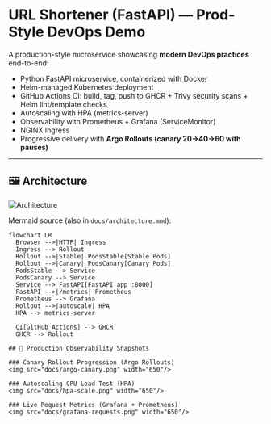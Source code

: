 # URL Shortener (FastAPI) — Prod-Style DevOps Demo

A production-style microservice showcasing **modern DevOps practices** end-to-end:

- Python FastAPI microservice, containerized with Docker
- Helm-managed Kubernetes deployment
- GitHub Actions CI: build, tag, push to GHCR + Trivy security scans + Helm lint/template checks
- Autoscaling with HPA (metrics-server)
- Observability with Prometheus + Grafana (ServiceMonitor)
- NGINX Ingress
- Progressive delivery with **Argo Rollouts (canary 20→40→60 with pauses)**

---

## 🖼 Architecture

![Architecture](./docs/architecture.png)

Mermaid source (also in `docs/architecture.mmd`):

```mermaid
flowchart LR
  Browser -->|HTTP| Ingress
  Ingress --> Rollout
  Rollout -->|Stable| PodsStable[Stable Pods]
  Rollout -->|Canary| PodsCanary[Canary Pods]
  PodsStable --> Service
  PodsCanary --> Service
  Service --> FastAPI[FastAPI app :8000]
  FastAPI -->|/metrics| Prometheus
  Prometheus --> Grafana
  Rollout -->|autoscale| HPA
  HPA --> metrics-server

  CI[GitHub Actions] --> GHCR
  GHCR --> Rollout

## 📸 Production Observability Snapshots

### Canary Rollout Progression (Argo Rollouts)
<img src="docs/argo-canary.png" width="650"/>

### Autoscaling CPU Load Test (HPA)
<img src="docs/hpa-scale.png" width="650"/>

### Live Request Metrics (Grafana + Prometheus)
<img src="docs/grafana-requests.png" width="650"/>

